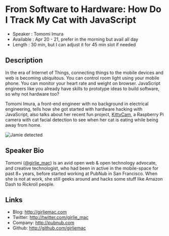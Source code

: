 From Software to Hardware: How Do I Track My Cat with JavaScript
========================

* Speaker   : Tomomi Imura
* Available : Apr 20 - 21, prefer in the morning but avail all day
* Length    : 30 min, but I can adjust it for 45 min slot if needed

Description
-----------

In the era of Internet of Things, connecting things to the mobile devices and web is becoming ubiquitous. You can control room light using your mobile phone. You can monitor your heart rate and weight on browser. JavaScript engineers like you already have skills to prototype ideas to build software, so why not hardware too?

Tomomi Imura, a front-end engineer with no background in electrical engineering, tells how she got started with hardware hacking with JavaScript, also talks about her recent fun project, [KittyCam](https://github.com/girliemac/RPi-KittyCam), a Raspberry Pi camera with cat facial detection to see when her cat is eating while being away from home.


![Jamie detected](https://raw.githubusercontent.com/girliemac/RPi-KittyCam/master/photo/jamie-detected.png "Jamie detected by KittyDar")


Speaker Bio
-----------

Tomomi ([@girlie_mac](http://twitter.com/girlie_mac)) is an avid open web & open technology advocate, and creative technologist, who had been in active in the mobile-space for past 8+ years, before started working at PubNub in San Francisco. When she is not at work, she still geeks around and hacks some stuff like Amazon Dash to Rickroll people.

Links
-----

* Blog: http://girliemac.com
* Twitter: http://twitter.com/girlie_mac
* Company: http://pubnub.com
* Github: http://github.com/girliemac

